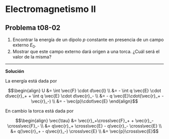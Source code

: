 # Electromagnetismo II
## Problema t08-02

1. Encontrar la energía de un dipolo $`p`$ constante en presencia de un campo
externo $`E_0`$.
2. Mostrar que este campo externo dará origen a una torca. ¿Cuál será el valor
de la misma?

---

**Solución**

La energía está dada por

```math
\begin{align}
U &= \int \vec{F} \cdot d\vec{l} \\
&= - \int q \vec{E} \cdot d\vec{r}_+ + \int q \vec{E} \cdot d\vec{r}_- \\
&= - q \vec{E}\cdot(\vec{r}_+ - \vec{r}_-) \\
&= - \vec{p}\cdot\vec{E}
\end{align}
```

En cambio la torca está dada por

```math
\begin{align}
\vec{\tau} &= \vec{r}_+\cross\vec{F}_+ + \vec{r}_-\cross\vec{F}_- \\
&= q\vec{r}_+ \cross\vec{E} - q\vec{r}_- \cross\vec{E} \\
&= q(\vec{r}_+ - q\vec{r}_-) \cross\vec{E} \\
&= \vec{p}\cross\vec{E}
```
